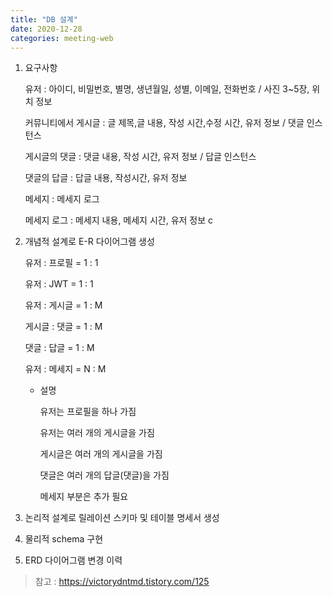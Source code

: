 ```yaml
---
title: "DB 설계"
date: 2020-12-28
categories: meeting-web
---
```


1. 요구사항

   유저 : 아이디, 비밀번호, 별명, 생년월일, 성별, 이메일, 전화번호 / 사진 3~5장, 위치 정보

   커뮤니티에서 게시글 : 글 제목,글 내용, 작성 시간,수정 시간, 유저 정보 / 댓글 인스턴스

   게시글의 댓글 : 댓글 내용, 작성 시간, 유저 정보 / 답글 인스턴스

   댓글의 답글 : 답글 내용, 작성시간, 유저 정보

   메세지 : 메세지 로그

   메세지 로그 : 메세지 내용, 메세지 시간, 유저 정보
   c

2. 개념적 설계로 E-R 다이어그램 생성

   유저 : 프로필 = 1 : 1

   유저 : JWT = 1 : 1

   유저 : 게시글 = 1 : M

   게시글 : 댓글 = 1 : M

   댓글 : 답글 = 1 : M

   유저 : 메세지 = N : M

   - 설명

     유저는 프로필을 하나 가짐

     유저는 여러 개의 게시글을 가짐

     게시글은 여러 개의 게시글을 가짐

     댓글은 여러 개의 답글(댓글)을 가짐

     메세지 부분은 추가 필요

3. 논리적 설계로 릴레이션 스키마 및 테이블 명세서 생성

4. 물리적 schema 구현

5. ERD 다이어그램 변경 이력

> 참고 : https://victorydntmd.tistory.com/125
